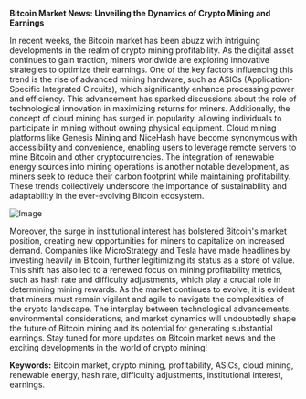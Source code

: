 **Bitcoin Market News: Unveiling the Dynamics of Crypto Mining and Earnings**

In recent weeks, the Bitcoin market has been abuzz with intriguing developments in the realm of crypto mining profitability. As the digital asset continues to gain traction, miners worldwide are exploring innovative strategies to optimize their earnings. One of the key factors influencing this trend is the rise of advanced mining hardware, such as ASICs (Application-Specific Integrated Circuits), which significantly enhance processing power and efficiency. This advancement has sparked discussions about the role of technological innovation in maximizing returns for miners. Additionally, the concept of cloud mining has surged in popularity, allowing individuals to participate in mining without owning physical equipment. Cloud mining platforms like Genesis Mining and NiceHash have become synonymous with accessibility and convenience, enabling users to leverage remote servers to mine Bitcoin and other cryptocurrencies. The integration of renewable energy sources into mining operations is another notable development, as miners seek to reduce their carbon footprint while maintaining profitability. These trends collectively underscore the importance of sustainability and adaptability in the ever-evolving Bitcoin ecosystem.

![Image](https://github.com/user-attachments/assets/3be06921-4469-491d-bd37-5f14c53422b7)

Moreover, the surge in institutional interest has bolstered Bitcoin's market position, creating new opportunities for miners to capitalize on increased demand. Companies like MicroStrategy and Tesla have made headlines by investing heavily in Bitcoin, further legitimizing its status as a store of value. This shift has also led to a renewed focus on mining profitability metrics, such as hash rate and difficulty adjustments, which play a crucial role in determining mining rewards. As the market continues to evolve, it is evident that miners must remain vigilant and agile to navigate the complexities of the crypto landscape. The interplay between technological advancements, environmental considerations, and market dynamics will undoubtedly shape the future of Bitcoin mining and its potential for generating substantial earnings. Stay tuned for more updates on Bitcoin market news and the exciting developments in the world of crypto mining!

**Keywords:** Bitcoin market, crypto mining, profitability, ASICs, cloud mining, renewable energy, hash rate, difficulty adjustments, institutional interest, earnings.
